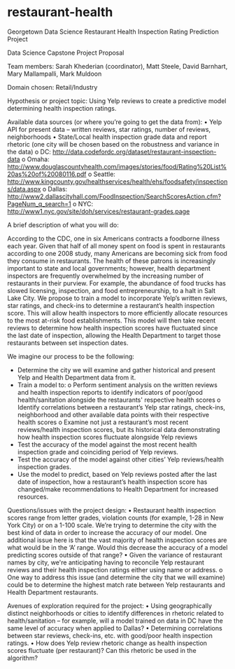 # restaurant-health
Georgetown Data Science Restaurant Health Inspection Rating Prediction Project

Data Science Capstone Project Proposal

Team members: Sarah Khederian (coordinator), Matt Steele, David Barnhart, Mary Mallampalli, Mark Muldoon

Domain chosen: Retail/Industry

Hypothesis or project topic: Using Yelp reviews to create a predictive model determining health inspection ratings.

Available data sources (or where you’re going to get the data from):
•	Yelp API for present data – written reviews, star ratings, number of reviews, neighborhoods
•	State/Local health inspection grade data and report rhetoric (one city will be chosen based on the robustness and variance in the data) 
o	DC: http://data.codefordc.org/dataset/restaurant-inspection-data 
o	Omaha: http://www.douglascountyhealth.com/images/stories/food/Rating%20List%20as%20of%20080116.pdf 
o	Seattle: http://www.kingcounty.gov/healthservices/health/ehs/foodsafety/inspections/data.aspx 
o	Dallas: http://www2.dallascityhall.com/FoodInspection/SearchScoresAction.cfm?PageNum_q_search=1 
o	NYC: http://www1.nyc.gov/site/doh/services/restaurant-grades.page 

A brief description of what you will do: 

According to the CDC, one in six Americans contracts a foodborne illness each year. Given that half of all money spent on food is spent in restaurants according to one 2008 study, many Americans are becoming sick from food they consume in restaurants. The health of these patrons is increasingly important to state and local governments; however, health department inspectors are frequently overwhelmed by the increasing number of restaurants in their purview. For example, the abundance of food trucks has slowed licensing, inspection, and food entrepreneurship, to a halt in Salt Lake City. We propose to train a model to incorporate Yelp’s written reviews, star ratings, and check-ins to determine a restaurant’s health inspection score. This will allow health inspectors to more efficiently allocate resources to the most at-risk food establishments. This model will then take recent reviews to determine how health inspection scores have fluctuated since the last date of inspection, allowing the Health Department to target those restaurants between set inspection dates.

We imagine our process to be the following:
-	Determine the city we will examine and gather historical and present Yelp and Health Department data from it.
-	Train a model to:
o	Perform sentiment analysis on the written reviews and health inspection reports to identify indicators of poor/good health/sanitation alongside the restaurants' respective health scores
o	Identify correlations between a restaurant’s Yelp star ratings, check-ins, neighborhood and other available data points with their respective health scores 
o	Examine not just a restaurant’s most recent reviews/health inspection scores, but its historical data demonstrating how health inspection scores fluctuate alongside Yelp reviews
-	Test the accuracy of the model against the most recent health inspection grade and coinciding period of Yelp reviews.
-	Test the accuracy of the model against other cities’ Yelp reviews/health inspection grades.
-	Use the model to predict, based on Yelp reviews posted after the last date of inspection, how a restaurant’s health inspection score has changed/make recommendations to Health Department for increased resources. 

Questions/issues with the project design:
•	Restaurant health inspection scores range from letter grades, violation counts (for example, 1-28 in New York City) or on a 1-100 scale. We’re trying to determine the city with the best kind of data in order to increase the accuracy of our model. One additional issue here is that the vast majority of health inspection scores are what would be in the ‘A’ range. Would this decrease the accuracy of a model predicting scores outside of that range?
•	Given the variance of restaurant names by city, we're anticipating having to reconcile Yelp restaurant reviews and their health inspection ratings either using name or address.
o	One way to address this issue (and determine the city that we will examine) could be to determine the highest match rate between Yelp restaurants and Health Department restaurants. 

Avenues of exploration required for the project:
•	Using geographically distinct neighborhoods or cities to identify differences in rhetoric related to health/sanitation – for example, will a model trained on data in DC have the same level of accuracy when applied to Dallas?
•	Determining correlations between star reviews, check-ins, etc. with good/poor health inspection ratings.
•	How does Yelp review rhetoric change as health inspection scores fluctuate (per restaurant)? Can this rhetoric be used in the algorithm?
